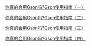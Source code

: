 
[你真的会用Gson吗?Gson使用指南（一）](https://www.jianshu.com/p/e740196225a4)

[你真的会用Gson吗?Gson使用指南（二）](https://www.jianshu.com/p/c88260adaf5e)

[你真的会用Gson吗?Gson使用指南（三）](https://www.jianshu.com/p/0e40a52c0063)

[你真的会用Gson吗?Gson使用指南（四）](https://www.jianshu.com/p/3108f1e44155)